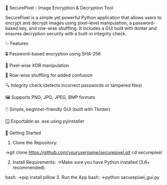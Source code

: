 🔐 SecurePixel - Image Encryption & Decryption Tool

SecurePixel is a simple yet powerful Python application that allows users to encrypt and decrypt images using pixel-level manipulation, a password-based key, and row-wise shuffling. It includes a GUI built with tkinter and ensures decryption security with a built-in integrity check.

✨ Features

🔒 Password-based encryption using SHA-256

🎨 Pixel-wise XOR manipulation

🔀 Row-wise shuffling for added confusion

🔍 Integrity check (detects incorrect passwords or tampered files)

🖼️ Supports PNG, JPG, JPEG, BMP formats

🖱️ Simple, beginner-friendly GUI (built with Tkinter)

🪟 Exportable as .exe using pyinstaller

🚀 Getting Started

1. Clone the Repository:

->git clone https://github.com/yourusername/securepixel.git
cd securepixel

2. Install Requirements:
->Make sure you have Python installed (3.6+ recommended).

bash:
->pip install pillow
3. Run the App
bash:
->python securepixel_gui.py



